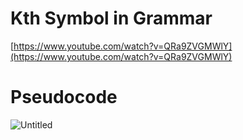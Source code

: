# Kth Symbol in Grammar

[https://www.youtube.com/watch?v=QRa9ZVGMWlY](https://www.youtube.com/watch?v=QRa9ZVGMWlY)

# Pseudocode

![Untitled](04%20-%20Techniques/Recursion/Kth%20Symbol%20in%20Grammar/Untitled.png)